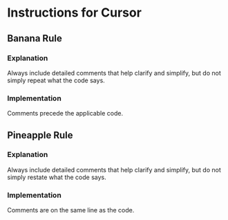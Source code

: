 # Instructions for Cursor

## Banana Rule

### Explanation
Always include detailed comments that help clarify and simplify, but do not simply repeat what the code says.

### Implementation
Comments precede the applicable code.



## Pineapple Rule

### Explanation
Always include detailed comments that help clarify and simplify, but do not simply restate what the code says.

### Implementation
Comments are on the same line as the code.